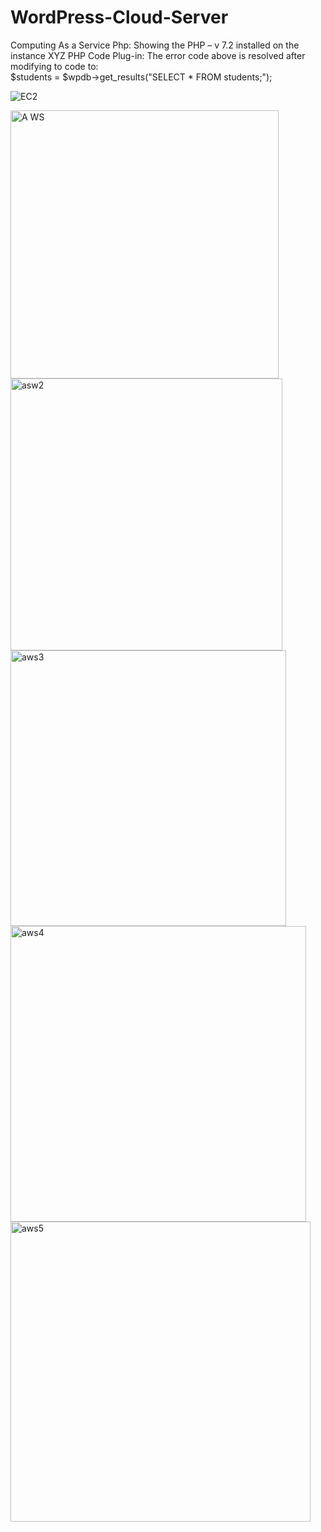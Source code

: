 # WordPress-Cloud-Server
Computing As a Service 
Php: Showing the PHP – v 7.2 installed on the instance
XYZ PHP Code Plug-in: The error code above is resolved after modifying to code to:  
$students = $wpdb->get_results("SELECT * FROM students;");


![EC2](https://github.com/JohnnyLouisTech/WordPress-Cloud-Server/assets/29494723/636de636-46ef-45ad-9894-aab0c24f2367)


<img width="429" alt="A WS" src="https://github.com/JohnnyLouisTech/WordPress-Cloud-Server/assets/29494723/1f84c8de-7e95-4a57-ac7f-827116715bd7">



<img width="435" alt="asw2" src="https://github.com/JohnnyLouisTech/WordPress-Cloud-Server/assets/29494723/c2923c33-15be-446c-8ce7-20c181013dc9">



<img width="441" alt="aws3" src="https://github.com/JohnnyLouisTech/WordPress-Cloud-Server/assets/29494723/9ff05fe0-a113-44e2-83cf-8a4603494753">



<img width="473" alt="aws4" src="https://github.com/JohnnyLouisTech/WordPress-Cloud-Server/assets/29494723/6ab62d78-6282-4610-9847-5e75935cef96">



<img width="480" alt="aws5" src="https://github.com/JohnnyLouisTech/WordPress-Cloud-Server/assets/29494723/30f1e165-ab67-4777-977f-017fd865d9f6">

